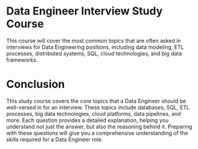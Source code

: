 # Data Engineer Interview Study Course
This course will cover the most common topics that are often asked in interviews for Data Engineering positions, including data modeling, ETL processes, distributed systems, SQL, cloud technologies, and big data frameworks.

# Conclusion
This study course covers the core topics that a Data Engineer should be well-versed in for an interview. These topics include databases, SQL, ETL processes, big data technologies, cloud platforms, data pipelines, and more. Each question provides a detailed explanation, helping you understand not just the answer, but also the reasoning behind it. Preparing with these questions will give you a comprehensive understanding of the skills required for a Data Engineer role.

